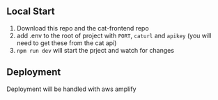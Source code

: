 ## Local Start

1. Download this repo and the cat-frontend repo
2. add .env to the root of project with `PORT`, `caturl` and `apikey` (you will need to get these from the cat api)
3. `npm run dev` will start the prject and watch for changes

## Deployment

Deployment will be handled with aws amplify
